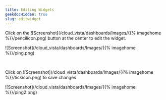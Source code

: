 ```yaml
---
title: Editing Widgets
geekdocHidden: true
slug: editwidget
---
```


Click on the ![Screenshot](/cloud_vista/dashboards/Images/{{% imagehome %}}/pencilicon.png) button at the center to edit the widget.



![Screenshot](/cloud_vista/dashboards/Images/{{% imagehome %}}/ping.png)


&nbsp;


Click on ![Screenshot](/cloud_vista/dashboards/Images/{{% imagehome %}}/tickicon.png) to save changes



![Screenshot](/cloud_vista/dashboards/Images/{{% imagehome %}}/ping2.png)